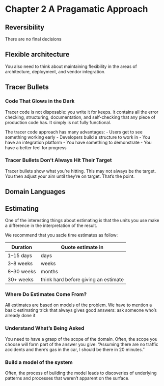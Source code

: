 # Chapter 2 A Pragamatic Approach

## Reversibility
There are no final decisions

## Flexible architecture
You also need to think about maintaining flexibility in the areas of architecture, deployment, and vendor integration.

## Tracer Bullets
### Code That Glows in the Dark
Tracer code is not disposable: you write it for keeps. It contains all the error checking, structuring, documentation, and self-checking that any piece of production code has. It simply is not fully functional.

The tracer code approach has many advantages:
	- Users get to see something working early
	- Developers build a structure to work in
	- You have an integration platform
	- You have something to demonstrate
	- You have a better feel for progress
### Tracer Bullets Don’t Always Hit Their Target 
Tracer bullets show what you’re hitting. This may not always be the target. You then adjust your aim until they’re on target. That’s the point. 

## Domain Languages
## Estimating
One of the interesting things about estimating is that the units you use make a difference in the interpretation of the result.

We recommend that you sacle time estimates as follow:

| Duration   | Quote estimate in                    |
|------------|--------------------------------------|
| 1–15 days  | days                                 |
| 3–8 weeks  | weeks                                |
| 8–30 weeks | months                               |
| 30+ weeks  | think hard before giving an estimate |

### Where Do Estimates Come From?
All estimates are based on models of the problem. We have to mention
a basic estimating trick that always gives good answers: ask someone
who’s already done it

### Understand What’s Being Asked
You need to have a grasp of the scope of the domain.  Often, the scope you choose will form
part of the answer you give: “Assuming there are no traffic accidents
and there’s gas in the car, I should be there in 20 minutes.”

### Build a model of the system
Often, the process of building the model leads to discoveries of underlying
patterns and processes that weren’t apparent on the surface.
